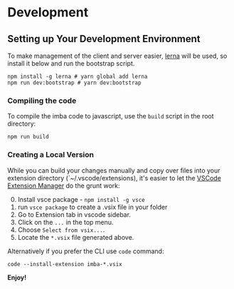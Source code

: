 # Development

## Setting up Your Development Environment

To make management of the client and server easier, [lerna][l] will be used, so
install it below and run the bootstrap script.

```
npm install -g lerna # yarn global add lerna
npm run dev:bootstrap # yarn dev:bootstrap
```

### Compiling the code

To compile the imba code to javascript, use the `build` script in the root
directory:

```
npm run build
```

###  Creating a Local Version

While you can build your changes manually and copy over files into your
extension directory (`~/.vscode/extensions), it's easier to let the [VSCode
Extension Manager][vem] do the grunt work:

0. Install vsce package - `npm install -g vsce`
0. run `vsce package` to create a .vsix file in your folder
0. Go to Extension tab in vscode sidebar. 
0. Click on the `...` in the top menu. 
0. Choose `Select from vsix...`. 
0. Locate the `*.vsix` file generated above.

Alternatively if you prefer the CLI use `code` command:

```
code --install-extension imba-*.vsix
```

**Enjoy!**

[l]: https://lerna.js.org/
[vem]: https://www.npmjs.com/package/vsce
